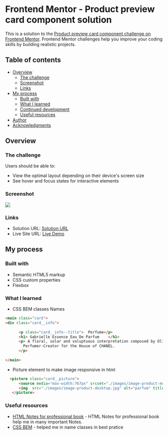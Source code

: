 # Frontend Mentor - Product preview card component solution

This is a solution to the [Product preview card component challenge on Frontend Mentor](https://www.frontendmentor.io/challenges/product-preview-card-component-GO7UmttRfa). Frontend Mentor challenges help you improve your coding skills by building realistic projects. 

## Table of contents

- [Overview](#overview)
  - [The challenge](#the-challenge)
  - [Screenshot](#screenshot)
  - [Links](#links)
- [My process](#my-process)
  - [Built with](#built-with)
  - [What I learned](#what-i-learned)
  - [Continued development](#continued-development)
  - [Useful resources](#useful-resources)
- [Author](#author)
- [Acknowledgments](#acknowledgments)



## Overview

### The challenge

Users should be able to:

- View the optimal layout depending on their device's screen size
- See hover and focus states for interactive elements

### Screenshot

![](./screenshot.jpg)


### Links

- Solution URL: [Solution URL](https://your-solution-url.com)
- Live Site URL: [Live Demo](https://zenab12.github.io/Product_preview_card_component/)

## My process

### Built with

- Semantic HTML5 markup
- CSS custom properties
- Flexbox

### What I learned

- CSS BEM classes Names 

```html
<main class="card">
<div class="card__info">
  
      <p class="card__info--title">  Perfume</p>
      <h1> Gabrielle Essence Eau De Parfum    </h1>
      <p> A floral, solar and voluptuous interpretation composed by Olivier Polge, 
        Perfumer-Creator for the House of CHANEL. 
      </p>
  
</main>
```

- Picture element to make image responsive in html

```html
  <picture class="card__picture">
      <source media="max-width:767px" srcset="./images/image-product-mobile.jpg" alt=" Gabrielle Essence Eau De Parfum   ">
      <img  src="./images/image-product-desktop.jpg" alt="parfum" title=" Gabrielle Essence Eau De Parfum  ">
   </picture>  
```

### Useful resources

- [HTML Notes for professional book](https://www.computer-pdf.com/web-programming/html/827-tutorial-html5-notes-for-professionals-book.html) - HTML Notes for professional book help me in many important Notes.
- [CSS BEM](https://www.freecodecamp.org/news/css-naming-conventions-that-will-save-you-hours-of-debugging-35cea737d849/) - helped me in name classes in best pratice


